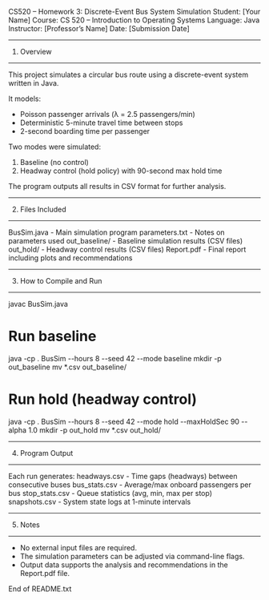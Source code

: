 CS520 – Homework 3: Discrete-Event Bus System Simulation
Student: [Your Name]
Course: CS 520 – Introduction to Operating Systems
Language: Java
Instructor: [Professor’s Name]
Date: [Submission Date]

------------------------------------------------------------
1. Overview
------------------------------------------------------------
This project simulates a circular bus route using a discrete-event system written in Java.

It models:
- Poisson passenger arrivals (λ = 2.5 passengers/min)
- Deterministic 5-minute travel time between stops
- 2-second boarding time per passenger

Two modes were simulated:
1. Baseline (no control)
2. Headway control (hold policy) with 90-second max hold time

The program outputs all results in CSV format for further analysis.

------------------------------------------------------------
2. Files Included
------------------------------------------------------------
BusSim.java           - Main simulation program
parameters.txt        - Notes on parameters used
out_baseline/         - Baseline simulation results (CSV files)
out_hold/             - Headway control results (CSV files)
Report.pdf            - Final report including plots and recommendations

------------------------------------------------------------
3. How to Compile and Run
------------------------------------------------------------
javac BusSim.java

# Run baseline
java -cp . BusSim --hours 8 --seed 42 --mode baseline
mkdir -p out_baseline
mv *.csv out_baseline/

# Run hold (headway control)
java -cp . BusSim --hours 8 --seed 42 --mode hold --maxHoldSec 90 --alpha 1.0
mkdir -p out_hold
mv *.csv out_hold/

------------------------------------------------------------
4. Program Output
------------------------------------------------------------
Each run generates:
  headways.csv   - Time gaps (headways) between consecutive buses
  bus_stats.csv  - Average/max onboard passengers per bus
  stop_stats.csv - Queue statistics (avg, min, max per stop)
  snapshots.csv  - System state logs at 1-minute intervals

------------------------------------------------------------
5. Notes
------------------------------------------------------------
- No external input files are required.
- The simulation parameters can be adjusted via command-line flags.
- Output data supports the analysis and recommendations in the Report.pdf file.

End of README.txt
